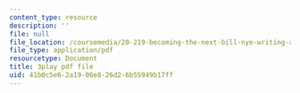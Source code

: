 ```yaml
---
content_type: resource
description: ''
file: null
file_location: /coursemedia/20-219-becoming-the-next-bill-nye-writing-and-hosting-the-educational-show-january-iap-2015/41b0c5e62a1906e826d26b55949b17ff_VBgVRviSKek.pdf
file_type: application/pdf
resourcetype: Document
title: 3play pdf file
uid: 41b0c5e6-2a19-06e8-26d2-6b55949b17ff
---
```

